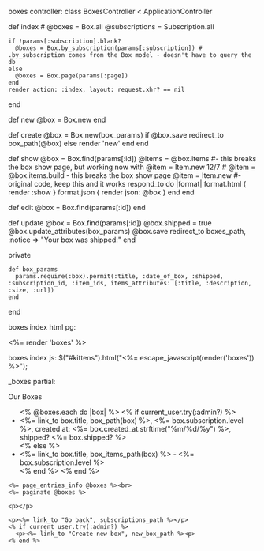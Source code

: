 boxes controller:
class BoxesController < ApplicationController

  def index
    # @boxes = Box.all
    @subscriptions = Subscription.all

    if !params[:subscription].blank?
      @boxes = Box.by_subscription(params[:subscription]) # .by_subscription comes from the Box model - doesn't have to query the db
    else
      @boxes = Box.page(params[:page])
    end
    render action: :index, layout: request.xhr? == nil
  end


  def new
    @box = Box.new
  end

  def create
    @box = Box.new(box_params)
    if @box.save
      redirect_to box_path(@box)
    else
      render 'new'
    end
  end

  def show
    @box = Box.find(params[:id])
    @items = @box.items #- this breaks the box show page, but working now with @item = Item.new 12/7
    # @item = @box.items.build - this breaks the box show page
    @item = Item.new #- original code, keep this and it works
    respond_to do |format|
      format.html { render :show }
      format.json { render json: @box }
    end
  end

  def edit
    @box = Box.find(params[:id])
  end

  def update
    @box = Box.find(params[:id])
    @box.shipped = true
    @box.update_attributes(box_params)
    @box.save
    redirect_to boxes_path, :notice => "Your box was shipped!"
  end

  private

    def box_params
      params.require(:box).permit(:title, :date_of_box, :shipped, :subscription_id, :item_ids, items_attributes: [:title, :description, :size, :url])
    end

end



boxes index html pg:
<div class="container-fluid">
  <div id="kittens">
    <%= render 'boxes' %>
  </div>
</div>


<script type="text/javascript" charset="utf-8">
    $(function(){
      $(document).on('click', ".pagination a", function() {
        $.get(this.href, null, null, "script");
        return false;
      });
    });
</script>




boxes index js:
$("#kittens").html("<%= escape_javascript(render('boxes')) %>");




_boxes partial:
<div id="boxes-index>"
  <h4>Our Boxes</h4>
      <ul class="boxes">
        <% @boxes.each do |box| %>
          <% if current_user.try(:admin?) %>
            <li><%= link_to box.title, box_path(box) %>, <%= box.subscription.level %>, created at: <%= box.created_at.strftime("%m/%d/%y") %>, shipped? <%= box.shipped? %></li>
          <% else %>
            <li><%= link_to box.title, box_items_path(box) %> - <%= box.subscription.level %></li>
          <% end %>
        <% end %>
      </ul>

    <%= page_entries_info @boxes %><br>
    <%= paginate @boxes %>

    <p></p>

    <p><%= link_to "Go back", subscriptions_path %></p>
    <% if current_user.try(:admin?) %>
      <p><%= link_to "Create new box", new_box_path %><p>
    <% end %>
</div>
